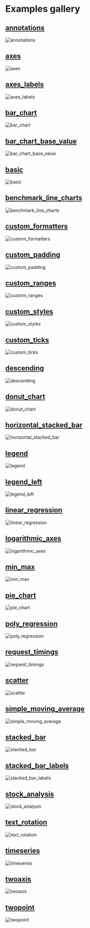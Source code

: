 # Examples gallery
<p>

## [annotations](annotations)

![annotations](annotations/output.png)
<p>

## [axes](axes)

![axes](axes/output.png)
<p>

## [axes_labels](axes_labels)

![axes_labels](axes_labels/output.png)
<p>

## [bar_chart](bar_chart)

![bar_chart](bar_chart/output.png)
<p>

## [bar_chart_base_value](bar_chart_base_value)

![bar_chart_base_value](bar_chart_base_value/output.png)
<p>

## [basic](basic)

![basic](basic/output.png)
<p>

## [benchmark_line_charts](benchmark_line_charts)

![benchmark_line_charts](benchmark_line_charts/output.png)
<p>

## [custom_formatters](custom_formatters)

![custom_formatters](custom_formatters/output.png)
<p>

## [custom_padding](custom_padding)

![custom_padding](custom_padding/output.png)
<p>

## [custom_ranges](custom_ranges)

![custom_ranges](custom_ranges/output.png)
<p>

## [custom_styles](custom_styles)

![custom_styles](custom_styles/output.png)
<p>

## [custom_ticks](custom_ticks)

![custom_ticks](custom_ticks/output.png)
<p>

## [descending](descending)

![descending](descending/output.png)
<p>

## [donut_chart](donut_chart)

![donut_chart](donut_chart/output.png)
<p>

## [horizontal_stacked_bar](horizontal_stacked_bar)

![horizontal_stacked_bar](horizontal_stacked_bar/output.png)
<p>

## [legend](legend)

![legend](legend/output.png)
<p>

## [legend_left](legend_left)

![legend_left](legend_left/output.png)
<p>

## [linear_regression](linear_regression)

![linear_regression](linear_regression/output.png)
<p>

## [logarithmic_axes](logarithmic_axes)

![logarithmic_axes](logarithmic_axes/output.png)
<p>

## [min_max](min_max)

![min_max](min_max/output.png)
<p>

## [pie_chart](pie_chart)

![pie_chart](pie_chart/output.png)
<p>

## [poly_regression](poly_regression)

![poly_regression](poly_regression/output.png)
<p>

## [request_timings](request_timings)

![request_timings](request_timings/output.png)
<p>

## [scatter](scatter)

![scatter](scatter/output.png)
<p>

## [simple_moving_average](simple_moving_average)

![simple_moving_average](simple_moving_average/output.png)
<p>

## [stacked_bar](stacked_bar)

![stacked_bar](stacked_bar/output.png)
<p>

## [stacked_bar_labels](stacked_bar_labels)

![stacked_bar_labels](stacked_bar_labels/output.png)
<p>

## [stock_analysis](stock_analysis)

![stock_analysis](stock_analysis/output.png)
<p>

## [text_rotation](text_rotation)

![text_rotation](text_rotation/output.png)
<p>

## [timeseries](timeseries)

![timeseries](timeseries/output.png)
<p>

## [twoaxis](twoaxis)

![twoaxis](twoaxis/output.png)
<p>

## [twopoint](twopoint)

![twopoint](twopoint/output.png)
<p>
